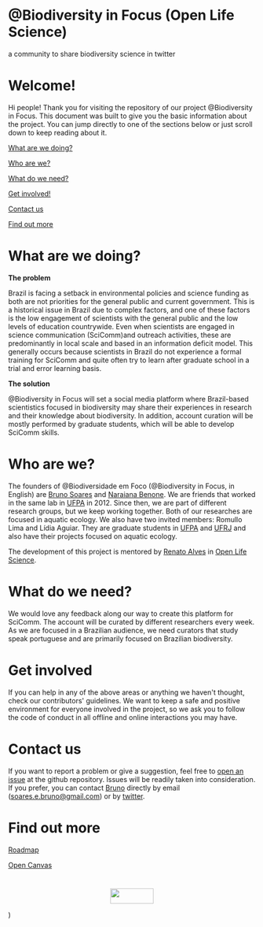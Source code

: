 # @Biodiversity in Focus (Open Life Science)
a community to share biodiversity science in twitter

# Welcome!
Hi people!
Thank you for visiting the repository of our project @Biodiversity in Focus.
This document was built to give you the basic information about the project. You can jump directly to one of the sections below or just scroll down to keep reading about it.

[What are we doing?](#what-are-we-doing)

[Who are we?](#who-are-we)

[What do we need?](#what-do-we-need)

[Get involved!](#get-involved)

[Contact us](#contact-us)

[Find out more](#find-out-more)

# What are we doing?
<b>The problem</b>

Brazil is facing a setback in environmental policies and science funding as both are not priorities for the general public and current government. This is a historical issue in Brazil due to complex factors, and one of these factors is the low engagement of scientists with the general public and the low levels of education countrywide. Even when scientists are engaged in science communication (SciComm)and outreach activities, these are predominantly in local scale and based in an information deficit model. This generally occurs because scientists in Brazil do not experience a formal training for SciComm and quite often try to learn after graduate school in a trial and error learning basis.

<b>The solution</b>

@Biodiversity in Focus will set a social media platform where Brazil-based scientistics focused in biodiversity may share their experiences in research and their knowledge about biodiversity. In addition, account curation will be mostly performed by graduate students, which will be able to develop SciComm skills.

# Who are we?
The founders of @Biodiversidade em Foco (@Biodiversity in Focus, in English) are [Bruno Soares](https://www.researchgate.net/profile/Bruno_Soares8) and [Naraiana Benone](https://www.researchgate.net/profile/Naraiana_Benone2). We are friends that worked in the same lab in [UFPA](https://portal.ufpa.br/) in 2012. Since then, we are part of different research groups, but we keep working together. Both of our researches are focused in aquatic ecology. We also have two invited members: Romullo Lima and Lídia Aguiar. They are graduate students in [UFPA](https://portal.ufpa.br/) and [UFRJ](https://ufrj.br/) and also have their projects focused on aquatic ecology.

The development of this project is mentored by [Renato Alves](https://github.com/unode) in [Open Life Science](https://openlifesci.org/ols-1).

# What do we need?
We would love any feedback along our way to create this platform for SciComm.
The account will be curated by different researchers every week. As we are focused in a Brazilian audience, we need curators that study speak portuguese and are primarily focused on Brazilian biodiversity.

# Get involved
If you can help in any of the above areas or anything we haven't thought, check our contributors' guidelines. We want to keep a safe and positive environment for everyone involved in the project, so we ask you to follow the code of conduct in all offline and online interactions you may have.

# Contact us
If you want to report a problem or give a suggestion, feel free to [open an issue](https://github.com/bruno-soares/-Biodiversity-in-Focus---OLS/issues) at the github repository. Issues will be readily taken into consideration. If you prefer, you can contact [Bruno](https://github.com/bruno-soares) directly by email (soares.e.bruno@gmail.com) or by [twitter](https://twitter.com/Bruno_E_Soares).

# Find out more
[Roadmap](https://docs.google.com/document/d/1dmNMAPtkuhzkAFHZHvmrOb2WF5xqJSRXQPMr_AvqHC4/edit?usp=sharing)

[Open Canvas](https://docs.google.com/presentation/d/10s6TBOQeor2duTDjHNickkdSLgWo1eJsaAwLevXSshQ/edit?usp=sharing)

#
#
<p align="center">
<a href="https://creativecommons.org/licenses/by/4.0/">
<img align="center" width="88" height="31" src="https://i.creativecommons.org/l/by/4.0/88x31.png">
 </a>
 </p>)
